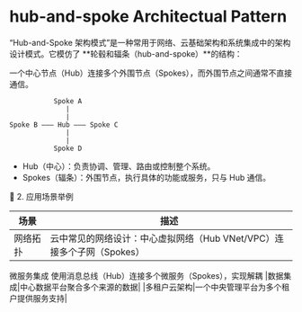 # hub-and-spoke Architectual Pattern
“Hub-and-Spoke 架构模式”是一种常用于网络、云基础架构和系统集成中的架构设计模式。它模仿了 **轮毂和辐条（hub-and-spoke）**的结构：

一个中心节点（Hub）连接多个外围节点（Spokes），而外围节点之间通常不直接通信。

```less
           Spoke A
              |
              |
Spoke B ——— Hub ——— Spoke C
              |
              |
           Spoke D

```

- Hub（中心）：负责协调、管理、路由或控制整个系统。
- Spokes（辐条）：外围节点，执行具体的功能或服务，只与 Hub 通信。


🧰 2. 应用场景举例

|场景|描述|
|--|--|
|网络拓扑|云中常见的网络设计：中心虚拟网络（Hub VNet/VPC）连接多个子网（Spokes）|
微服务集成 使用消息总线（Hub）连接多个微服务（Spokes），实现解耦
|数据集成|中心数据平台聚合多个来源的数据|
|多租户云架构|一个中央管理平台为多个租户提供服务支持|